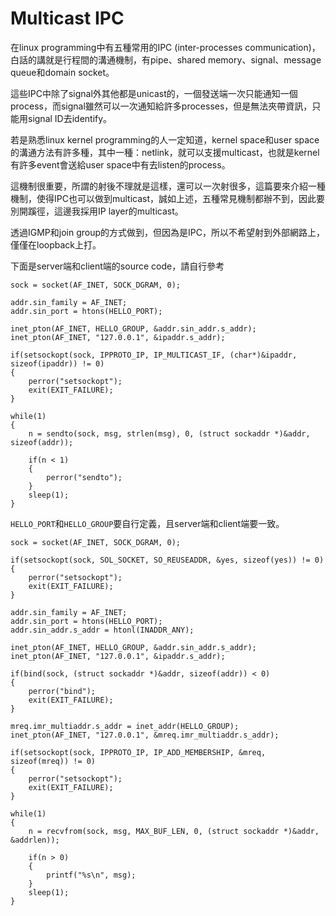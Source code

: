 # Multicast IPC

在linux programming中有五種常用的IPC (inter-processes communication)，白話的講就是行程間的溝通機制，有pipe、shared memory、signal、message queue和domain socket。

這些IPC中除了signal外其他都是unicast的，一個發送端一次只能通知一個process，而signal雖然可以一次通知給許多processes，但是無法夾帶資訊，只能用signal ID去identify。

若是熟悉linux kernel programming的人一定知道，kernel space和user space的溝通方法有許多種，其中一種：netlink，就可以支援multicast，也就是kernel有許多event會送給user space中有去listen的process。

這機制很重要，所謂的射後不理就是這樣，還可以一次射很多，這篇要來介紹一種機制，使得IPC也可以做到multicast，誠如上述，五種常見機制都辦不到，因此要別開蹊徑，這邊我採用IP layer的multicast。

透過IGMP和join group的方式做到，但因為是IPC，所以不希望射到外部網路上，僅僅在loopback上打。

下面是server端和client端的source code，請自行參考
```
sock = socket(AF_INET, SOCK_DGRAM, 0);

addr.sin_family = AF_INET;
addr.sin_port = htons(HELLO_PORT);

inet_pton(AF_INET, HELLO_GROUP, &addr.sin_addr.s_addr);
inet_pton(AF_INET, "127.0.0.1", &ipaddr.s_addr);

if(setsockopt(sock, IPPROTO_IP, IP_MULTICAST_IF, (char*)&ipaddr, sizeof(ipaddr)) != 0)
{
	perror("setsockopt");
	exit(EXIT_FAILURE);
}

while(1)
{
	n = sendto(sock, msg, strlen(msg), 0, (struct sockaddr *)&addr, sizeof(addr));
	
	if(n < 1)
	{
		perror("sendto");
	}
	sleep(1);
}
```
`HELLO_PORT`和`HELLO_GROUP`要自行定義，且server端和client端要一致。

```
sock = socket(AF_INET, SOCK_DGRAM, 0);

if(setsockopt(sock, SOL_SOCKET, SO_REUSEADDR, &yes, sizeof(yes)) != 0)
{
	perror("setsockopt");
	exit(EXIT_FAILURE);
}

addr.sin_family = AF_INET;
addr.sin_port = htons(HELLO_PORT);
addr.sin_addr.s_addr = htonl(INADDR_ANY);

inet_pton(AF_INET, HELLO_GROUP, &addr.sin_addr.s_addr);
inet_pton(AF_INET, "127.0.0.1", &ipaddr.s_addr);

if(bind(sock, (struct sockaddr *)&addr, sizeof(addr)) < 0)
{
	perror("bind");
	exit(EXIT_FAILURE);
}

mreq.imr_multiaddr.s_addr = inet_addr(HELLO_GROUP);
inet_pton(AF_INET, "127.0.0.1", &mreq.imr_multiaddr.s_addr);

if(setsockopt(sock, IPPROTO_IP, IP_ADD_MEMBERSHIP, &mreq, sizeof(mreq)) != 0)
{
	perror("setsockopt");
	exit(EXIT_FAILURE);
}

while(1)
{
	n = recvfrom(sock, msg, MAX_BUF_LEN, 0, (struct sockaddr *)&addr, &addrlen));
	
	if(n > 0)
	{
		printf("%s\n", msg);
	}
	sleep(1);
}
```

